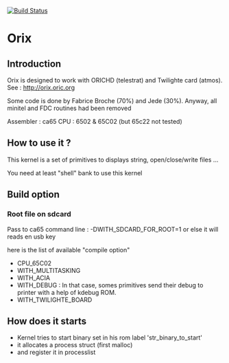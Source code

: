 [![Build Status](https://travis-ci.org/orix-software/kernel.svg?branch=master)](https://travis-ci.org/orix-software/kernel)

# Orix

## Introduction

Orix is designed to work with ORICHD (telestrat) and Twilighte card (atmos). See : http://orix.oric.org

Some code is done by Fabrice Broche (70%) and Jede (30%). Anyway, all minitel and FDC routines had been removed

Assembler : ca65
CPU : 6502 & 65C02 (but 65c22 not tested)

## How to use it ?
This kernel is a set of primitives to displays string, open/close/write files ...

You need at least "shell" bank to use this kernel

## Build option

### Root file on sdcard 
Pass to ca65 command line : -DWITH_SDCARD_FOR_ROOT=1
or else it will reads en usb key

here is the list of available "compile option"

* CPU_65C02
* WITH_MULTITASKING
* WITH_ACIA
* WITH_DEBUG : In that case, somes primitives send their debug to printer with a help of kdebug ROM.
* WITH_TWILIGHTE_BOARD

## How does it starts

* Kernel tries to start binary set in his rom label 'str_binary_to_start'
* it allocates a process struct (first malloc)
* and register it in processlist

